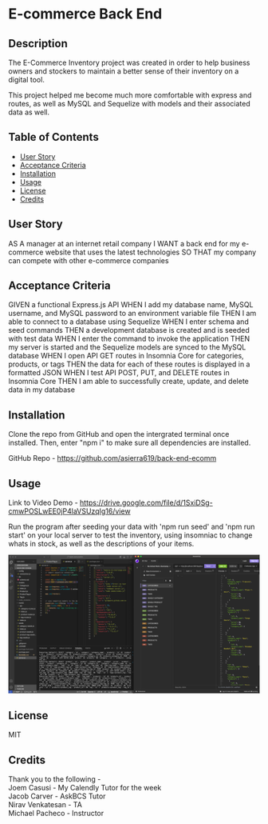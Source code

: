 # E-commerce Back End

## Description

The E-Commerce Inventory project was created in order to help business owners and stockers to maintain a better sense of their inventory on a digital tool. 

This project helped me become much more comfortable with express and routes, as well as MySQL and Sequelize with models and their associated data as well.

## Table of Contents

- [User Story](#user-story)
- [Acceptance Criteria](#acceptance-criteria)
- [Installation](#installation)
- [Usage](#usage)
- [License](#license)
- [Credits](#credits)

## User Story

AS A manager at an internet retail company
I WANT a back end for my e-commerce website that uses the latest technologies
SO THAT my company can compete with other e-commerce companies

## Acceptance Criteria

GIVEN a functional Express.js API
WHEN I add my database name, MySQL username, and MySQL password to an environment variable file
THEN I am able to connect to a database using Sequelize
WHEN I enter schema and seed commands
THEN a development database is created and is seeded with test data
WHEN I enter the command to invoke the application
THEN my server is started and the Sequelize models are synced to the MySQL database
WHEN I open API GET routes in Insomnia Core for categories, products, or tags
THEN the data for each of these routes is displayed in a formatted JSON
WHEN I test API POST, PUT, and DELETE routes in Insomnia Core
THEN I am able to successfully create, update, and delete data in my database

## Installation

Clone the repo from GitHub and open the intergrated terminal once installed. Then, enter "npm i" to make sure all dependencies are installed. 

GitHub Repo - https://github.com/asierra619/back-end-ecomm

## Usage

Link to Video Demo - https://drive.google.com/file/d/1SxiDSg-cmwPOSLwEE0jP4laVSUzqIg16/view

Run the program after seeding your data with 'npm run seed' and 'npm run start' on your local server to test the inventory, using insomniac to change whats in stock, as well as the descriptions of your items.

![screenshot of Back-End-Ecomm](./assets/images/Screenshot%202024-01-11%20at%2010.58.13%20PM.png)

## License

MIT

## Credits

Thank you to the following -<br />
Joem Casusi - My Calendly Tutor for the week<br />
Jacob Carver - AskBCS Tutor<br />
Nirav Venkatesan - TA<br />
Michael Pacheco - Instructor